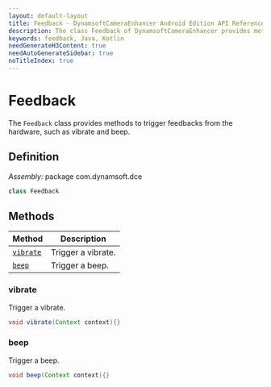 ```yaml
---
layout: default-layout
title: Feedback - DynamsoftCameraEnhancer Android Edition API Reference
description: The class Feedback of DynamsoftCameraEnhancer provides methods to trigger feedbacks from the hardware, such as vibrate and beep.
keywords: feedback, Java, Kotlin
needGenerateH3Content: true
needAutoGenerateSidebar: true
noTitleIndex: true
---
```


# Feedback

The `Feedback` class provides methods to trigger feedbacks from the hardware, such as vibrate and beep.

## Definition

*Assembly:* package com.dynamsoft.dce

```java
class Feedback
```

## Methods

| Method | Description |
|------- |-------------|
| [`vibrate`](#vibrate) | Trigger a vibrate. |
| [`beep`](#beep) | Trigger a beep. |

### vibrate

Trigger a vibrate.

```java
void vibrate(Context context){}
```

### beep

Trigger a beep.

```java
void beep(Context context){}
```

